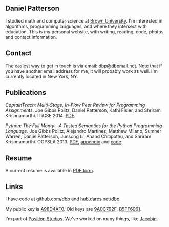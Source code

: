 

## Daniel Patterson

I studied math and computer science at <a href="http://cs.brown.edu">Brown University</a>. I'm interested in algorithms, programming languages, and where they intersect with education. This is my personal website, with writing, reading, code, photos and contact information.

## Contact

The easiest way to get in touch is via email: <a href="mailto:dbp@dbpmail.net">dbp@dbpmail.net</a>. Note that if you have another email address for me, it will probably work as well. I'm currently located in New York, NY.

## Publications

_CaptainTeach: Multi-Stage, In-Flow Peer Review for Programming Assignments._ Joe Gibbs Politz, Daniel Patterson, Kathi Fisler, and Shriram Krishnamurthi. ITiCSE 2014. [PDF](http://cs.brown.edu/~sk/Publications/Papers/Published/ppkf-ct-multi-stage-in-flow/paper.pdf).

_Python: The Full Monty―A Tested Semantics for the Python Programming Language._ Joe Gibbs Politz, Alejandro Martinez, Matthew Milano, Sumner Warren, Daniel Patterson, Junsong Li, Anand Chitipothu, and Shriram Krishnamurthi. OOPSLA 2013. [PDF](http://cs.brown.edu/research/plt/dl/lambda-py/lambda-py.pdf), [appendix](http://cs.brown.edu/research/plt/dl/lambda-py/appendix.pdf) and [code](http://cs.brown.edu/research/plt/dl/lambda-py/ae/).


## Resume

A current resume is available in [PDF form](/static/resume.pdf).


## Links

I have code at <a href="http://github.com/dbp">github.com/dbp</a> and <a href="http://hub.darcs.net/dbp">hub.darcs.net/dbp</a>.

My public key is <a href="/static/dbp.gpg">A98D4AF0</a>. Old keys are <a href="/static/dbp-old-2.gpg">9A0C792F</a>, <a href="/static/dbp-old-1.gpg">B5FF6961</a>.

I'm part of <a href="http://positionstudios.com">Position Studios</a>. We've worked on many things, like [Jacobin](http://jacobinmag.com).
